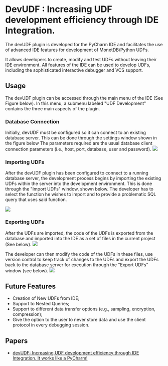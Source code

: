 # DevUDF : Increasing UDF development efficiency through IDE Integration.
The devUDF plugin is developed for the PyCharm IDE and facilitates the use of advanced IDE features for development of MonetDB/Python UDFs. 

It allows developers to create, modify and test UDFs without leaving their IDE environment. All features of the IDE can be used to develop UDFs, including the sophisticated interactive debugger and VCS support.

## Usage
The devUDF plugin can be accessed through the main menu of the IDE (See Figure below). In this menu, a submenu labeled "UDF Development" contains the three main aspects of the plugin. 

### Database Connection
Initially, devUDF must be configured so it can connect to an existing database server. 
This can be done through the settings window shown in the figure below 
The parameters required are the usual database client connection parameters (i.e., host, port, database, user and password).
<img src="https://github.com/pholanda/DevUDF/blob/master/img/main_menu.png" />
### Importing UDFs
After the devUDF plugin has been configured to connect to a running database server, the development process begins by importing the existing UDFs within the server into the development environment. 
This is done through the "Import UDFs" window, shown below. 
The developer has to select the function he wishes to import and to provide a problematic SQL query that uses said function.


<img src="https://github.com/pholanda/DevUDF/blob/master/img/import.png"/>

### Exporting UDFs
After the UDFs are imported, the code of the UDFs is exported from the database and imported into the IDE as a set of 
files in the current project (See below). 
<img src="https://github.com/pholanda/DevUDF/blob/master/img/imported_udf.png"  />

The developer can then modify the code of the UDFs in these files, 
use version control to keep track of changes to the UDFs and export the UDFs back to the database server for
 execution through the "Export UDFs" window (see below).
<img src="https://github.com/pholanda/DevUDF/blob/master/img/export.png"  />
## Future Features
* Creation of New UDFs from IDE;
* Support to Nested Queries;
* Support to different data transfer options (e.g., sampling, encryption, compression);
* Give the option to the user to never store data and use the client protocol in every debugging session.

## Papers
* [devUDF: Increasing UDF development efficiency through IDE Integration. It works like a PyCharm!](https://pholanda.github.io/assets/papers/devUDF.pdf)
